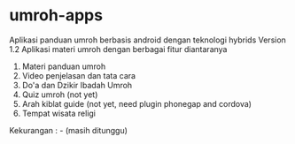 # umroh-apps
Aplikasi panduan umroh berbasis android dengan teknologi hybrids
Version 1.2
Aplikasi materi umroh dengan berbagai fitur diantaranya
1. Materi panduan umroh
2. Video penjelasan dan tata cara
3. Do'a dan Dzikir Ibadah Umroh
4. Quiz umroh (not yet)
5. Arah kiblat guide (not yet, need plugin phonegap and cordova)
6. Tempat wisata religi

Kekurangan : - (masih ditunggu)
